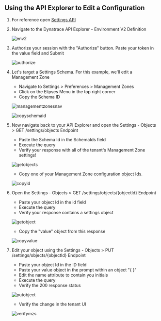 ## Using the API Explorer to Edit a Configuration

1. For reference open <a href="https://www.dynatrace.com/support/help/shortlink/api-v2-settings" target="_blank">Settings API</a>

2. Navigate to the Dynatrace API Explorer - Environment V2 Definition

   ![env2](../../assets/images/environmentv2.png)

3. Authorize your session with the "Authorize" button. Paste your token in the value field and Submit

   ![authorize](../../assets/images/authorizeprompt.png)

4. Let's target a Settings Schema. For this example, we'll edit a Management Zone

     * Navigate to Settings > Preferences > Management Zones
     * Click on the Elipses Menu in the top right corner
     * Copy the Schema ID

     ![managementzonesnav](../../assets/images/managementzones.png)

     ![copyschemaid](../../assets/images/copyschemaid.png)

5. Now navigate back to your API Explorer and open the Settings - Objects > GET /settings/objects Endpoint

     * Paste the Schema Id in the SchemaIds field
     * Execute the query
     * Verify your response with all of the tenant's Management Zone settings!

     ![getobjects](../../assets/images/getobjects.png)

     * Copy one of your Management Zone configuration object Ids.

   ![copyid](../../assets/images/copyid.png)

6. Open the Settings - Objects > GET /settings/objects/{objectId} Endpoint

     * Paste your object Id in the id field
     * Execute the query
     * Verify your response contains a settings object

     ![getobject](../../assets/images/getobject.png)

     * Copy the "value" object from this response

     ![copyvalue](../../assets/images/copyvalue.png)

7. Edit your object using the Settings - Objects > PUT /settings/objects/{objectId} Endpoint

     * Paste your object Id in the ID field
     * Paste your value object in the prompt within an object "{ }"
     * Edit the name attribute to contain you initials
     * Execute the query
     * Verify the 200 response status

     ![putobject](../../assets/images/putobject.png)

     * Verify the change in the tenant UI

   ![verifymzs](../../assets/images/verifymzs.png)
